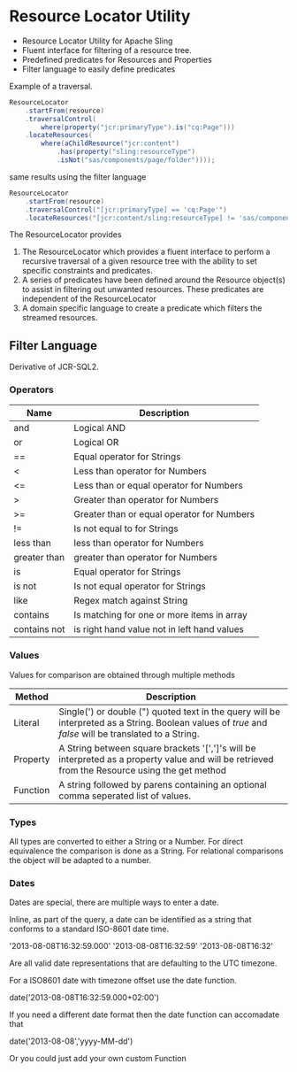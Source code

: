 # Resource Locator Utility

* Resource Locator Utility for Apache Sling 
* Fluent interface for filtering of a resource tree.
* Predefined predicates for Resources and Properties
* Filter language to easily define predicates

Example of a traversal.

```java
ResourceLocator
	.startFrom(resource)
	.traversalControl(
		where(property("jcr:primaryType").is("cq:Page")))
	.locateResources(
		where(aChildResource("jcr:content")
			.has(property("sling:resourceType")
			.isNot("sas/components/page/folder"))));
```

same results using the filter language

```java
ResourceLocator
    .startFrom(resource)
    .traversalControl("[jcr:primaryType] == 'cq:Page'")
    .locateResources("[jcr:content/sling:resourceType] != 'sas/components/page/folder'");
```


The ResourceLocator provides 

1. The ResourceLocator which provides a fluent interface to perform a recursive traversal of a given resource tree with the ability to set specific constraints and predicates.
2. A series of predicates have been defined around the Resource object(s) to assist in filtering out unwanted resources. These predicates are independent of the ResourceLocator
3. A domain specific language to create a predicate which filters the streamed resources.

## Filter Language
Derivative of JCR-SQL2.

### Operators

| Name         | Description                                |
| ---------    | --------------------------------           |
| and          | Logical AND                                |
| or           | Logical OR                                 |
| ==           | Equal operator for Strings                 |
| <            | Less than operator for Numbers             |
| <=           | Less than or equal operator for Numbers    |
| >            | Greater than operator for Numbers          |
| >=           | Greater than or equal operator for Numbers |
| !=           | Is not equal to for Strings                |
| less than    | less than operator for Numbers             |
| greater than | greater than operator for Numbers          |
| is           | Equal operator for Strings                 |
| is not       | Is not equal operator for Strings          |
| like         | Regex match against String                 |
| contains     | Is matching for one or more items in array |
| contains not | is right hand value not in left hand values|


### Values

Values for comparison are obtained through multiple methods

| Method       | Description                               |
| ----------   | ----------------------------------------  |
| Literal      | Single(') or double (") quoted text in the query will be interpreted as a String. Boolean values of *true* and *false* will be translated to a String. |
| Property     | A String between square brackets '[',']'s will be interpreted as a property value and will be retrieved from the Resource using the get method |
| Function     | A string followed by parens containing an optional comma seperated list of values. |

### Types
All types are converted to either a String or a Number. For direct equivalence the comparison is done as a String. For relational comparisons the object will be adapted to a number.

### Dates
Dates are special, there are multiple ways to enter a date.

Inline, as part of the query, a date can be identified as a string that conforms to a standard ISO-8601 date time.

   '2013-08-08T16:32:59.000'
   '2013-08-08T16:32:59'
   '2013-08-08T16:32'

Are all valid date representations that are defaulting to the UTC timezone.

For a ISO8601 date with timezone offset use the date function.

   date('2013-08-08T16:32:59.000+02:00')

If you need a different date format then the date function can accomadate that

   date('2013-08-08','yyyy-MM-dd')

Or you could just add your own custom Function 





